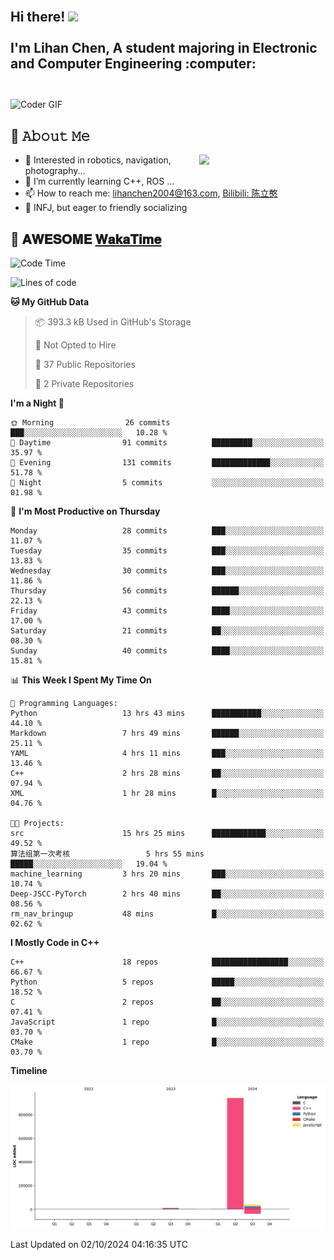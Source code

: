 <h2 align="left">
 <abc>
  <br>Hi there! <img src="https://user-images.githubusercontent.com/42378118/110234147-e3259600-7f4e-11eb-95be-0c4047144dea.gif" width="30"><br>
  <br> I'm Lihan Chen, A student majoring in Electronic and Computer Engineering :computer:<br>
  <br>
 </abc>
</h2>

<img align="center" src="https://media.giphy.com/media/SWoSkN6DxTszqIKEqv/giphy.gif" alt="Coder GIF" width="500">

## :book: 𝙰𝚋𝚘𝚞𝚝 𝙼𝚎

<img align="right" width="40%" src="https://github-readme-stats.vercel.app/api?username=LihanChen2004&show_icons=true&icon_color=CE1D2D&text_color=718096&bg_color=ffffff&hide_title=true" />

- 🌟 Interested in robotics, navigation, photography...
- 🌱 I’m currently learning C++, ROS ... 
- 📫 How to reach me: lihanchen2004@163.com, [Bilibili: 陈立憨](https://space.bilibili.com/170786212)
- 👯 INFJ, but eager to friendly socializing

## 📜 𝐀𝐖𝐄𝐒𝐎𝐌𝐄 [𝐖𝐚𝐤𝐚𝐓𝐢𝐦𝐞](https://github.com/anmol098/waka-readme-stats)

<!--START_SECTION:waka-->
![Code Time](http://img.shields.io/badge/Code%20Time-220%20hrs%201%20min-blue)

![Lines of code](https://img.shields.io/badge/From%20Hello%20World%20I%27ve%20Written-997.1%20thousand%20lines%20of%20code-blue)

**🐱 My GitHub Data** 

> 📦 393.3 kB Used in GitHub's Storage 
 > 
> 🚫 Not Opted to Hire
 > 
> 📜 37 Public Repositories 
 > 
> 🔑 2 Private Repositories 
 > 
**I'm a Night 🦉** 

```text
🌞 Morning                26 commits          ███░░░░░░░░░░░░░░░░░░░░░░   10.28 % 
🌆 Daytime                91 commits          █████████░░░░░░░░░░░░░░░░   35.97 % 
🌃 Evening                131 commits         █████████████░░░░░░░░░░░░   51.78 % 
🌙 Night                  5 commits           ░░░░░░░░░░░░░░░░░░░░░░░░░   01.98 % 
```
📅 **I'm Most Productive on Thursday** 

```text
Monday                   28 commits          ███░░░░░░░░░░░░░░░░░░░░░░   11.07 % 
Tuesday                  35 commits          ███░░░░░░░░░░░░░░░░░░░░░░   13.83 % 
Wednesday                30 commits          ███░░░░░░░░░░░░░░░░░░░░░░   11.86 % 
Thursday                 56 commits          ██████░░░░░░░░░░░░░░░░░░░   22.13 % 
Friday                   43 commits          ████░░░░░░░░░░░░░░░░░░░░░   17.00 % 
Saturday                 21 commits          ██░░░░░░░░░░░░░░░░░░░░░░░   08.30 % 
Sunday                   40 commits          ████░░░░░░░░░░░░░░░░░░░░░   15.81 % 
```


📊 **This Week I Spent My Time On** 

```text
💬 Programming Languages: 
Python                   13 hrs 43 mins      ███████████░░░░░░░░░░░░░░   44.10 % 
Markdown                 7 hrs 49 mins       ██████░░░░░░░░░░░░░░░░░░░   25.11 % 
YAML                     4 hrs 11 mins       ███░░░░░░░░░░░░░░░░░░░░░░   13.46 % 
C++                      2 hrs 28 mins       ██░░░░░░░░░░░░░░░░░░░░░░░   07.94 % 
XML                      1 hr 28 mins        █░░░░░░░░░░░░░░░░░░░░░░░░   04.76 % 

🐱‍💻 Projects: 
src                      15 hrs 25 mins      ████████████░░░░░░░░░░░░░   49.52 % 
算法组第一次考核                 5 hrs 55 mins       █████░░░░░░░░░░░░░░░░░░░░   19.04 % 
machine_learning         3 hrs 20 mins       ███░░░░░░░░░░░░░░░░░░░░░░   10.74 % 
Deep-JSCC-PyTorch        2 hrs 40 mins       ██░░░░░░░░░░░░░░░░░░░░░░░   08.56 % 
rm_nav_bringup           48 mins             █░░░░░░░░░░░░░░░░░░░░░░░░   02.62 % 
```

**I Mostly Code in C++** 

```text
C++                      18 repos            █████████████████░░░░░░░░   66.67 % 
Python                   5 repos             █████░░░░░░░░░░░░░░░░░░░░   18.52 % 
C                        2 repos             ██░░░░░░░░░░░░░░░░░░░░░░░   07.41 % 
JavaScript               1 repo              █░░░░░░░░░░░░░░░░░░░░░░░░   03.70 % 
CMake                    1 repo              █░░░░░░░░░░░░░░░░░░░░░░░░   03.70 % 
```



**Timeline**

![Lines of Code chart](https://raw.githubusercontent.com/LihanChen2004/LihanChen2004/main/assets/bar_graph.png)


 Last Updated on 02/10/2024 04:16:35 UTC
<!--END_SECTION:waka-->

<!--
**LihanChen2004/LihanChen2004** is a ✨ _special_ ✨ repository because its `README.md` (this file) appears on your GitHub profile.

Here are some ideas to get you started:

- 🔭 I’m currently working on ...
- 🌱 I’m currently learning ...
- 👯 I’m looking to collaborate on ...
- 🤔 I’m looking for help with ...
- 💬 Ask me about ...
- 📫 How to reach me: ...
- 😄 Pronouns: ...
- ⚡ Fun fact: ...
-->
